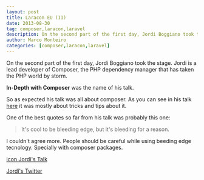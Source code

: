 ```yaml
---
layout: post
title: Laracon EU (II)
date: 2013-08-30
tag: composer,laracon,laravel
description: On the second part of the first day, Jordi Boggiano took the stage. Jordi is a lead developer of Composer, the PHP dependency manager that has taken the PHP world
author: Marco Monteiro
categories: [composer,laracon,laravel]
---
```


On the second part of the first day, Jordi Boggiano took the stage. Jordi is a lead developer of Composer, the PHP dependency manager that has taken the PHP world by storm.

**In-Depth with Composer** was the name of his talk.

So as expected his talk was all about composer. As you can see in his talk [here](http://joind.in/9028) it was mostly about tricks and tips about it.

One of the best quotes so far from his talk was probably this one:

> It's cool to be bleeding edge, but it's bleeding for a reason.

I couldn't agree more. People should be careful while using beeding edge tecnology. Specially with composer packages.

[<i class="icon-paper-clip"></i> icon Jordi's Talk](http://slides.seld.be/?file=2013-08-30+In-Depth+with+Composer.html#1)

[<i class="icon-twitter"></i> Jordi's Twitter](http://twitter.com/seldaek)